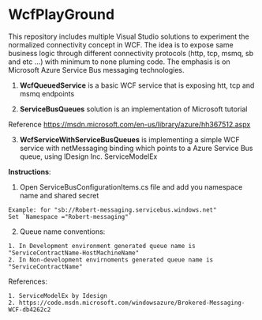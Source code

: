 # WcfPlayGround
This repository includes multiple Visual Studio solutions to experiment the normalized connectivity concept in WCF. 
The idea is to expose same business logic through different connectivity protocols (http, tcp, msmq, sb and etc ...) with minimum to none pluming code.
The emphasis is on Microsoft Azure Service Bus messaging technologies.

1. **WcfQueuedService** is a basic WCF service that is exposing htt, tcp and msmq endpoints

2. **ServiceBusQueues** solution is an implementation of Microsoft tutorial

  Reference
  https://msdn.microsoft.com/en-us/library/azure/hh367512.aspx

3. **WcfServiceWithServiceBusQueues** is implementing a simple WCF service with netMessaging binding which points to a Azure Service Bus queue, using IDesign Inc. ServiceModelEx

  **Instructions**:
  1. Open ServiceBusConfigurationItems.cs file and add you namespace name and shared secret
	  
    Example: for "sb://Robert-messaging.servicebus.windows.net"
    Set `Namespace ="Robert-messaging"`
  2. Queue name conventions:
  
    1. In Development environment generated queue name is "ServiceContractName-HostMachineName" 
    2. In Non-development envirnoments generated queue name is "ServiceContractName"

  References:
  
    1. ServiceModelEx by Idesign
    2. https://code.msdn.microsoft.com/windowsazure/Brokered-Messaging-WCF-db4262c2
